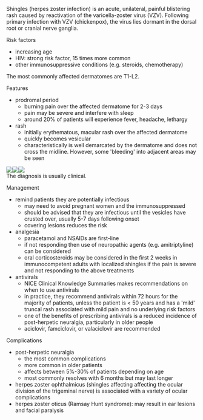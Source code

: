 Shingles (herpes zoster infection) is an acute, unilateral, painful blistering rash caused by reactivation of the varicella\-zoster virus (VZV). Following primary infection with VZV (chickenpox), the virus lies dormant in the dorsal root or cranial nerve ganglia.  
  
Risk factors  
* increasing age
* HIV: strong risk factor, 15 times more common
* other immunosuppressive conditions (e.g. steroids, chemotherapy)

  
The most commonly affected dermatomes are T1\-L2\.  
  
Features  
* prodromal period
	+ burning pain over the affected dermatome for 2\-3 days
	+ pain may be severe and interfere with sleep
	+ around 20% of patients will experience fever, headache, lethargy
* rash
	+ initially erythematous, macular rash over the affected dermatome
	+ quickly becomes vesicular
	+ characteristically is well demarcated by the dermatome and does not cross the midline. However, some 'bleeding' into adjacent areas may be seen

  
[![](https://d32xxyeh8kfs8k.cloudfront.net/images_Passmedicine/pdd557.jpg)](https://d32xxyeh8kfs8k.cloudfront.net/images_Passmedicine/pdd557b.jpg)[![](https://d32xxyeh8kfs8k.cloudfront.net/images_Passmedicine/img024.jpg)](https://d32xxyeh8kfs8k.cloudfront.net/images_Passmedicine/img024.jpg)[![](https://d32xxyeh8kfs8k.cloudfront.net/images_Passmedicine/sm-dn-001.jpg)](https://d32xxyeh8kfs8k.cloudfront.net/images_Passmedicine/sm-dn-001.jpg)  
The diagnosis is usually clinical.  
  
Management  
* remind patients they are potentially infectious
	+ may need to avoid pregnant women and the immunosuppressed
	+ should be advised that they are infectious until the vesicles have crusted over, usually 5\-7 days following onset
	+ covering lesions reduces the risk
* analgesia
	+ paracetamol and NSAIDs are first\-line
	+ if not responding then use of neuropathic agents (e.g. amitriptyline) can be considered
	+ oral corticosteroids may be considered in the first 2 weeks in immunocompetent adults with localized shingles if the pain is severe and not responding to the above treatments
* antivirals
	+ NICE Clinical Knowledge Summaries makes recommendations on when to use antivirals
	+ in practice, they recommend antivirals within 72 hours for the majority of patients, unless the patient is \< 50 years and has a 'mild' truncal rash associated with mild pain and no underlying risk factors
	+ one of the benefits of prescribing antivirals is a reduced incidence of post\-herpetic neuralgia, particularly in older people
	+ aciclovir, famciclovir, or valaciclovir are recommended

  
Complications  
* post\-herpetic neuralgia
	+ the most common complications
	+ more common in older patients
	+ affects between 5%\-30% of patients depending on age
	+ most commonly resolves with 6 months but may last longer
* herpes zoster ophthalmicus (shingles affecting affecting the ocular division of the trigeminal nerve) is associated with a variety of ocular complications
* herpes zoster oticus (Ramsay Hunt syndrome): may result in ear lesions and facial paralysis
